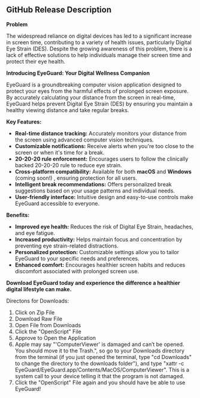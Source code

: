 ## **GitHub Release Description**

**Problem**

The widespread reliance on digital devices has led to a significant increase in screen time, contributing to a variety of health issues, particularly Digital Eye Strain (DES). Despite the growing awareness of this problem, there is a lack of effective solutions to help individuals manage their screen time and protect their eye health.

**Introducing EyeGuard: Your Digital Wellness Companion**

EyeGuard is a groundbreaking computer vision application designed to protect your eyes from the harmful effects of prolonged screen exposure. By accurately calculating your distance from the screen in real-time, EyeGuard helps prevent Digital Eye Strain (DES) by ensuring you maintain a healthy viewing distance and take regular breaks.

**Key Features:**

* **Real-time distance tracking:** Accurately monitors your distance from the screen using advanced computer vision techniques.
* **Customizable notifications:** Receive alerts when you're too close to the screen or when it's time for a break.
* **20-20-20 rule enforcement:** Encourages users to follow the clinically backed 20-20-20 rule to reduce eye strain.
* **Cross-platform compatibility:** Available for both **macOS** and **Windows** (coming soon!) , ensuring protection for all users.
* **Intelligent break recommendations:** Offers personalized break suggestions based on your usage patterns and individual needs.
* **User-friendly interface:** Intuitive design and easy-to-use controls make EyeGuard accessible to everyone.

**Benefits:**

* **Improved eye health:** Reduces the risk of Digital Eye Strain, headaches, and eye fatigue.
* **Increased productivity:** Helps maintain focus and concentration by preventing eye strain-related distractions.
* **Personalized protection:** Customizable settings allow you to tailor EyeGuard to your specific needs and preferences.
* **Enhanced comfort:** Encourages healthier screen habits and reduces discomfort associated with prolonged screen use.

**Download EyeGuard today and experience the difference a healthier digital lifestyle can make.**

Directons for Downloads:

1. Click on Zip File
2. Download Raw File
3. Open File from Downloads
4. Click the "OpenScript" File
5. Approve to Open the Application
6. Apple may say "'ComputerViewer' is damaged and can’t be opened. You should move it to the Trash.", so go to your Downloads directory from the terminal (if you just opened the terminal, type "cd Downloads" to change the directory to the downloads folder"), and type "xattr -c EyeGuard/EyeGuard.app/Contents/MacOS/ComputerViewer". This is a system call to your device telling it that the program is not damaged.
7. Click the "OpenScript" File again and you should have be able to use EyeGuard!
